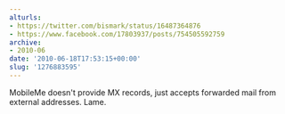 ```yaml
---
alturls:
- https://twitter.com/bismark/status/16487364876
- https://www.facebook.com/17803937/posts/754505592759
archive:
- 2010-06
date: '2010-06-18T17:53:15+00:00'
slug: '1276883595'
---
```


MobileMe doesn't provide MX records, just accepts forwarded mail from external addresses. Lame.

